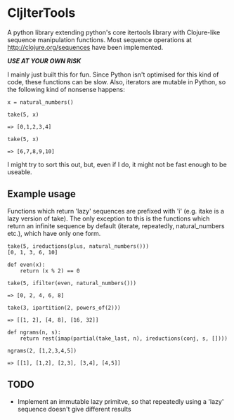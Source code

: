 # CljIterTools

A python library extending python's core itertools library with Clojure-like sequence manipulation functions. Most sequence operations at http://clojure.org/sequences have been implemented.

***USE AT YOUR OWN RISK***

I mainly just built this for fun. Since Python isn't optimised for this kind of code, these functions can be slow. Also, iterators are mutable in Python, so the following kind of nonsense happens:
```
x = natural_numbers()

take(5, x)

=> [0,1,2,3,4]

take(5, x)

=> [6,7,8,9,10]
```
I might try to sort this out, but, even if I do, it might not be fast enough to be useable. 

## Example usage

Functions which return 'lazy' sequences are prefixed with 'i' (e.g. itake is a lazy version of take). The only exception to this is the functions which return an infinite sequence by default (iterate, repeatedly, natural_numbers etc.), which have only one form.

```
take(5, ireductions(plus, natural_numbers()))
[0, 1, 3, 6, 10]

def even(x):
	return (x % 2) == 0

take(5, ifilter(even, natural_numbers()))

=> [0, 2, 4, 6, 8]

take(3, ipartition(2, powers_of(2)))

=> [[1, 2], [4, 8], [16, 32]]

def ngrams(n, s):
	return rest(imap(partial(take_last, n), ireductions(conj, s, [])))

ngrams(2, [1,2,3,4,5])

=> [[1], [1,2], [2,3], [3,4], [4,5]]
```

## TODO

- Implement an immutable lazy primitve, so that repeatedly using a 'lazy' sequence doesn't give different results 
